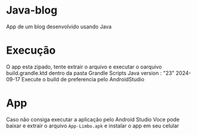 # Java-blog
App de um blog desenvolvido usando Java 
# Execução
O app esta zipado, tente extrair o arquivo e executar o oarquivo build.grandle.ktd  dentro da pasta Grandle Scripts
Java version : "23" 2024-09-17 
Execute o build de preferencia pelo AndroidStudio

# App
Caso não consiga executar a aplicação pelo Android Studio
Voce pode baixar e extrair o arquivo `App-Limbo.apk` e instalar o app em seu celular

